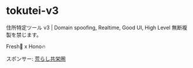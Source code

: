 # tokutei-v3
住所特定ツール v3 | Domain spoofing, Realtime, Good UI, High Level
無断複製を禁じます。

Fresh🍋 x Hono🔥

スポンサー: [荒らし共栄圏](https://ctkpaarr.data.blog)
